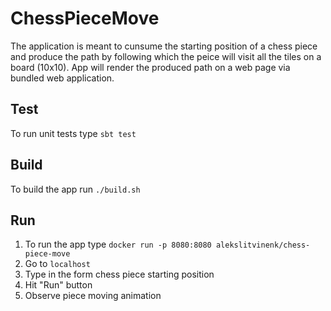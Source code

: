 # ChessPieceMove

The application is meant to cunsume the starting position of a chess piece and produce the path by following which the peice will visit all the tiles on a board (10x10). App will render the produced path on a web page via bundled web application.

## Test
To run unit tests type `sbt test`

## Build
To build the app run `./build.sh`

## Run
1. To run the app type `docker run -p 8080:8080 alekslitvinenk/chess-piece-move`
2. Go to `localhost`
3. Type in the form chess piece starting position
4. Hit "Run" button
5. Observe piece moving animation
